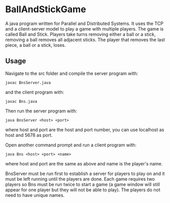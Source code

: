 # BallAndStickGame

A java program written for Parallel and Distributed Systems. It uses the TCP and a client-server model to play a game with multiple players. The game is called Ball and Stick. Players take turns removing either a ball or a stick, removing a ball removes all adjacent sticks. The player that removes the last piece, a ball or a stick, loses.

## Usage

Navigate to the src folder and compile the server program with:

	javac BnsServer.java

and the client program with:

	javac Bns.java
	
Then run the server program with:

	java BnsServer <host> <port>
	
where host and port are the host and port number, you can use localhost as host
and 5678 as port.

Open another command prompt and run a client program with:

	java Bns <host> <port> <name>
	
where host and port are the same as above and name is the player's name.

BnsServer must be run first to establish a server for players to play on and
it must be left running until the players are done. Each game requires two
players so Bns must be run twice to start a game (a game window will 
still appear for one player but they will not be able to play). The players
do not need to have unique names.